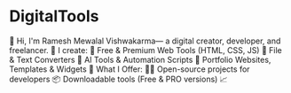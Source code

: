 # DigitalTools
👋 Hi, I'm Ramesh Mewalal Vishwakarma— a digital creator, developer, and freelancer. 🚀 I create: 🔧 Free &amp; Premium Web Tools (HTML, CSS, JS) 📁 File &amp; Text Converters 🧠 AI Tools &amp; Automation Scripts 🎨 Portfolio Websites, Templates &amp; Widgets 🎯 What I Offer: 👨‍💻 Open-source projects for developers 📦 Downloadable tools (Free &amp; PRO versions) 📈
